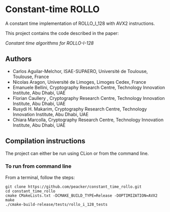 # Constant-time ROLLO

A constant time implementation of ROLLO_I_128 with AVX2 instructions.

This project contains the code described in the paper:

_Constant time algorithms for ROLLO-I-128_

## Authors
- Carlos Aguilar-Melchor, 
  ISAE-SUPAERO, Université de Toulouse, Toulouse, France 
- Nicolas Aragon, Université de Limoges, Limoges Cedex, France
- Emanuele Bellini, Cryptography Research Centre, Technology Innovation Institute, Abu Dhabi, UAE 
- Florian Caullery , Cryptography Research Centre, Technology Innovation Institute, Abu Dhabi, UAE
- Rusydi H. Makarim, Cryptography Research Centre, Technology Innovation Institute, Abu Dhabi, UAE
- Chiara Marcolla, Cryptography Research Centre, Technology Innovation Institute, Abu Dhabi, UAE

## Compilation instructions

The project can either be run using CLion or from the command line.

### To run from command line

From a terminal, follow the steps:

```
git clone https://github.com/peacker/constant_time_rollo.git
cd constant_time_rollo
cmake CMakeLists.txt -DCMAKE_BUILD_TYPE=Release -DOPTIMIZATION=AVX2
make
./cmake-build-release/tests/rollo_i_128_tests
```